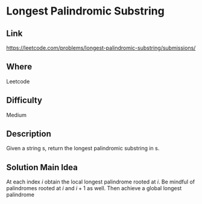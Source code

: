 # Longest Palindromic Substring

## Link

https://leetcode.com/problems/longest-palindromic-substring/submissions/

## Where

Leetcode

## Difficulty

Medium

## Description

Given a string s, return the longest palindromic substring in s.

## Solution Main Idea

At each index $i$ obtain the local longest palindrome rooted at $i$. Be mindful of palindromes rooted at $i$ and $i+1$ as well. Then achieve a global longest palindrome
